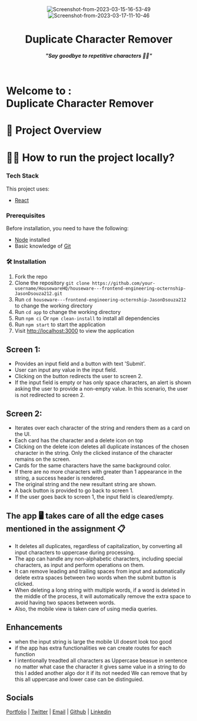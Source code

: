 <div id="header" align="center">
  <img src="https://i.ibb.co/Nr4w615/Screenshot-from-2023-03-15-16-53-49.png" alt="Screenshot-from-2023-03-15-16-53-49"><br>
  <img src="https://i.ibb.co/mhRdgGy/Screenshot-from-2023-03-17-11-10-46.png" alt="Screenshot-from-2023-03-17-11-10-46" border="0">
    <h1> Duplicate Character Remover </h1>
    <p><strong><em>"Say goodbye to repetitive characters 👋👋"</em></strong></p>
    <!-- to change tagline if necessary -->
    </div> <br>

# Welcome to :<br> Duplicate Character Remover

# 🎥 Project Overview

# 🏃‍♂️ How to run the project locally?

### Tech Stack

This project uses:

- [React](https://reactjs.org/)

### Prerequisites

Before installation, you need to have the following:

- [Node](https://nodejs.org) installed
- Basic knowledge of [Git](https://git-scm.com/)


### 🛠️ Installation

1. Fork the repo
2. Clone the repository `git clone https://github.com/your-username/HousewareHQ/houseware---frontend-engineering-octernship-JasonDsouza212.git`
3. Run `cd houseware---frontend-engineering-octernship-JasonDsouza212` to change the working directory
4. Run `cd app` to change the working directory
4. Run `npm ci` Or `npm clean-install` to install all dependencies
5. Run `npm start` to start the application
6. Visit [http://localhost:3000](http://localhost:3000) to view the application


## Screen 1:
+ Provides an input field and a button with text 'Submit'.
+ User can input any value in the input field.
+ Clicking on the button redirects the user to screen 2.
+ If the input field is empty or has only space characters, an alert is shown asking the user to provide a non-empty value. In this scenario, the user is not redirected to screen 2.

## Screen 2:
+ Iterates over each character of the string and renders them as a card on the UI.
+ Each card has the character and a delete icon on top
+ Clicking on the delete icon deletes all duplicate instances of the chosen character in the string. Only the clicked instance of the character remains on the screen.
+ Cards for the same characters have the same background color.
+ If there are no more characters with greater than 1 appearance in the string, a success header is rendered.
+ The original string and the new resultant string are shown.
+ A back button is provided to go back to screen 1.
+ If the user goes back to screen 1, the input field is cleared/empty.

## The app 🖥️ takes care of all the edge cases mentioned in the assignment 📋
+ It deletes all duplicates, regardless of capitalization, by converting all input characters to uppercase during processing.
+ The app can handle any non-alphabetic characters, including special characters, as input and perform operations on them.
+ It can remove leading and trailing spaces from input and automatically delete extra spaces between two words when the submit button is clicked.
+ When deleting a long string with multiple words, if a word is deleted in the middle of the process, it will automatically remove the extra space to avoid having two spaces between words.
+ Also, the mobile view is taken care of using media queries.

## Enhancements
+ when the input string is large the mobile UI doesnt look too good 
+ if the app has extra functionalities we can create routes for each function
+ I intentionally treadted all characters as Uppercase beasue in sentence no matter what case the character it gives same value in a string to do this I added another algo dor it if its not needed We can remove that by this all uppercase and lower case can be distinguied.

## Socials
[Portfolio](https://jasondsouza212.github.io/My-Portfolio/) |
[Twitter](https://twitter.com/_Jason_Dsouza) |
[Email](mailto:jasondsouza212@gmail.com) |
[Github](https://github.com/JasonDsouza212) |
[Linkedin](https://www.linkedin.com/in/jason-dsouza-130b421ba/) 






